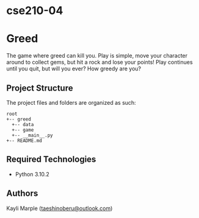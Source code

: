 # cse210-04
# Greed
The game where greed can kill you. Play is simple, move your character around to collect gems, but hit a rock and lose your points! Play continues until you quit, but will you ever? How greedy are you?

## Project Structure
The project files and folders are organized as such:
```
root
+-- greed
  +-- data
  +-- game
  +-- __main__.py
+-- README.md
```

## Required Technologies
* Python 3.10.2

## Authors
Kayli Marple (taeshinoberu@outlook.com)
